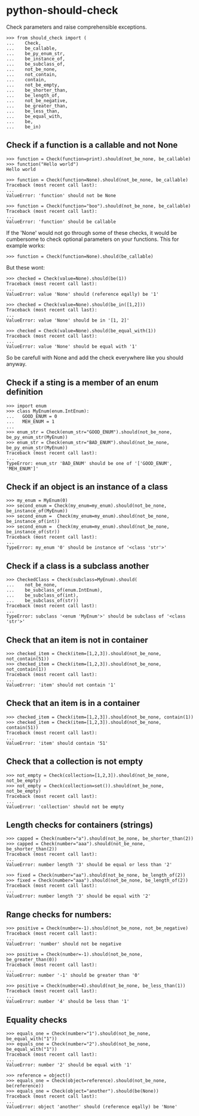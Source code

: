 # python-should-check

Check parameters and raise comprehensible exceptions.

    >>> from should_check import (
    ...    Check,
    ...    be_callable,
    ...    be_py_enum_str,
    ...    be_instance_of,
    ...    be_subclass_of,
    ...    not_be_none,
    ...    not_contain,
    ...    contain,
    ...    not_be_empty,
    ...    be_shorter_than,
    ...    be_length_of,
    ...    not_be_negative,
    ...    be_greater_than,
    ...    be_less_than,
    ...    be_equal_with,
    ...    be,
    ...    be_in)


## Check if a function is a callable and not None

    >>> function = Check(function=print).should(not_be_none, be_callable)
    >>> function("Hello world")
    Hello world

    >>> function = Check(function=None).should(not_be_none, be_callable)
    Traceback (most recent call last):
    ...
    ValueError: 'function' should not be None

    >>> function = Check(function="boo").should(not_be_none, be_callable)
    Traceback (most recent call last):
    ...
    ValueError: 'function' should be callable


If the 'None' would not go through some of these checks, it would be cumbersome to
check optional parameters on your functions. This for example works:


    >>> function = Check(function=None).should(be_callable)


But these wont:


    >>> checked = Check(value=None).should(be(1))
    Traceback (most recent call last):
    ...
    ValueError: value 'None' should (reference eqally) be '1'

    >>> checked = Check(value=None).should(be_in([1,2]))
    Traceback (most recent call last):
    ...
    ValueError: value 'None' should be in '[1, 2]'

    >>> checked = Check(value=None).should(be_equal_with(1))
    Traceback (most recent call last):
    ...
    ValueError: value 'None' should be equal with '1'


So be carefull with None and add the check everywhere like you should anyway.

## Check if a sting is a member of an enum definition


    >>> import enum
    >>> class MyEnum(enum.IntEnum):
    ...   GOOD_ENUM = 0
    ...   MEH_ENUM = 1
    ...
    >>> enum_str = Check(enum_str="GOOD_ENUM").should(not_be_none, be_py_enum_str(MyEnum))
    >>> enum_str = Check(enum_str="BAD_ENUM").should(not_be_none, be_py_enum_str(MyEnum))
    Traceback (most recent call last):
    ...
    TypeError: enum_str 'BAD_ENUM' should be one of '['GOOD_ENUM', 'MEH_ENUM']'


## Check if an object is an instance of a class


    >>> my_enum = MyEnum(0)
    >>> second_enum = Check(my_enum=my_enum).should(not_be_none, be_instance_of(MyEnum))
    >>> second_enum =  Check(my_enum=my_enum).should(not_be_none, be_instance_of(int))
    >>> second_enum =  Check(my_enum=my_enum).should(not_be_none, be_instance_of(str))
    Traceback (most recent call last):
    ...
    TypeError: my_enum '0' should be instance of '<class 'str'>'

## Check if a class is a subclass another


    >>> CheckedClass = Check(subclass=MyEnum).should(
    ...    not_be_none,
    ...    be_subclass_of(enum.IntEnum),
    ...    be_subclass_of(int),
    ...    be_subclass_of(str))
    Traceback (most recent call last):
    ...
    TypeError: subclass '<enum 'MyEnum'>' should be subclass of '<class 'str'>'


## Check that an item is not in container


    >>> checked_item = Check(item=[1,2,3]).should(not_be_none, not_contain(51))
    >>> checked_item = Check(item=[1,2,3]).should(not_be_none, not_contain(1))
    Traceback (most recent call last):
    ...
    ValueError: 'item' should not contain '1'


## Check that an item is in a container


    >>> checked_item = Check(item=[1,2,3]).should(not_be_none, contain(1))
    >>> checked_item = Check(item=[1,2,3]).should(not_be_none, contain(51))
    Traceback (most recent call last):
    ...
    ValueError: 'item' should contain '51'


## Check that a collection is not empty


    >>> not_empty = Check(collection=[1,2,3]).should(not_be_none, not_be_empty)
    >>> not_empty = Check(collection=set()).should(not_be_none, not_be_empty)
    Traceback (most recent call last):
    ...
    ValueError: 'collection' should not be empty


## Length checks for containers (strings)


    >>> capped = Check(number="a").should(not_be_none, be_shorter_than(2))
    >>> capped = Check(number="aaa").should(not_be_none, be_shorter_than(2))
    Traceback (most recent call last):
    ...
    ValueError: number length '3' should be equal or less than '2'
    
    >>> fixed = Check(number="aa").should(not_be_none, be_length_of(2))
    >>> fixed = Check(number="aaa").should(not_be_none, be_length_of(2))
    Traceback (most recent call last):
    ...
    ValueError: number length '3' should be equal with '2'


## Range checks for numbers:

    >>> positive = Check(number=-1).should(not_be_none, not_be_negative)
    Traceback (most recent call last):
    ...
    ValueError: 'number' should not be negative

    >>> positive = Check(number=-1).should(not_be_none, be_greater_than(0))
    Traceback (most recent call last):
    ...
    ValueError: number '-1' should be greater than '0'

    >>> positive = Check(number=4).should(not_be_none, be_less_than(1))
    Traceback (most recent call last):
    ...
    ValueError: number '4' should be less than '1'


## Equality checks


    >>> equals_one = Check(number="1").should(not_be_none, be_equal_with("1"))
    >>> equals_one = Check(number="2").should(not_be_none, be_equal_with("1"))
    Traceback (most recent call last):
    ...
    ValueError: number '2' should be equal with '1'

    >>> reference = object()
    >>> equals_one = Check(object=reference).should(not_be_none, be(reference))
    >>> equals_one = Check(object="another").should(be(None))
    Traceback (most recent call last):
    ...
    ValueError: object 'another' should (reference eqally) be 'None'

    